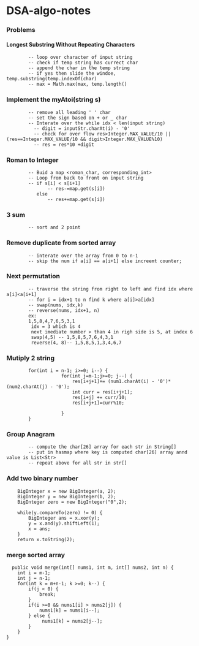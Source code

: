 # DSA-algo-notes

### Problems
####  Longest Substring Without Repeating Characters
            -- loop over character of input string
            -- check if temp string has currect char 
            -- append the char in the temp string
            -- if yes then slide the windoe, temp.substring(temp.indexOf(char)
            -- max = Math.max(max, temp.length()
            
### Implement the myAtoi(string s)
            -- remove all leading ' ' char
            -- set the sign based on + or _ char
            -- Interate over the while idx < len(input string)
              -- digit = inputStr.charAt(i) - '0'
              -- check for over flow res>Integer.MAX_VALUE/10 || (res==Integer.MAX_VALUE/10 && digit>Integer.MAX_VALUE%10)
              -- res = res*10 +digit
              
### Roman to Integer
            -- Buid a map <roman_char, corresponding_int>
            -- Loop from back to front on input string
            -- if s[i] < s[i+1]
                   -- res-=map.get(s[i])
               else
                   -- res+=map.get(s[i])
### 3 sum
            -- sort and 2 point

### Remove duplicate from sorted array
            -- interate over the array from 0 to n-1
            -- skip the num if a[i] == a[i+1] else increemt counter;
            
### Next permutation
            -- traverse the string from right to left and find idx where a[i]<a[i+1]
            -- for i = idx+1 to n find k where a[i]>a[idx]
            -- swap(nums, idx,k)
            -- reverse(nums, idx+1, n)
            ex:
            1,5,8,4,7,6,5,3,1
             idx = 3 which is 4
             next imediate number > than 4 in righ side is 5, at index 6
             swap(4,5) -- 1,5,8,5,7,6,4,3,1
             reverse(4, 8)-- 1,5,8,5,1,3,4,6,7
### Mutiply 2 string 
            for(int i = n-1; i>=0; i--) {
                        for(int j=m-1;j>=0; j--) {
                            res[i+j+1]+= (num1.charAt(i) - '0')*(num2.charAt(j) - '0');
                            int curr = res[i+j+1];
                            res[i+j] += curr/10;
                            res[i+j+1]=curr%10;

                        }
            }
### Group Anagram
            -- compute the char[26] array for each str in String[]
            -- put in hasmap where key is computed char[26] array annd value is List<Str>
            -- repeat above for all str in str[]            
### Add two binary number
        BigInteger x = new BigInteger(a, 2);
        BigInteger y = new BigInteger(b, 2);
        BigInteger zero = new BigInteger("0",2);
        
        while(y.compareTo(zero) != 0) {
            BigInteger ans = x.xor(y);
            y = x.and(y).shiftLeft(1);
            x = ans;
        }
        return x.toString(2);
        
 ### merge sorted array
      public void merge(int[] nums1, int m, int[] nums2, int n) {
        int i = m-1;
        int j = n-1;
        for(int k = m+n-1; k >=0; k--) {
            if(j < 0) {
                break;
            }
            if(i >=0 && nums1[i] > nums2[j]) {
                nums1[k] = nums1[i--];
            } else {
                 nums1[k] = nums2[j--];
            }
        }
    }
